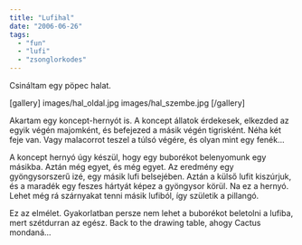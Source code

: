 ```yaml
---
title: "Lufihal"
date: "2006-06-26"
tags: 
  - "fun"
  - "lufi"
  - "zsonglorkodes"
---
```


Csináltam egy pöpec halat.

[gallery] 
  images/hal_oldal.jpg
  images/hal_szembe.jpg
[/gallery]

Akartam egy koncept-hernyót is. A koncept állatok érdekesek, elkezded az egyik végén majomként, és befejezed a másik végén tigrisként. Néha két feje van. Vagy malacorrot teszel a túlsó végére, és olyan mint egy fenék...

A koncept hernyó úgy készül, hogy egy buborékot belenyomunk egy másikba. Aztán még egyet, és még egyet. Az eredmény egy gyöngysorszerű izé, egy másik lufi belsejében. Aztán a külső lufit kiszúrjuk, és a maradék egy feszes hártyát képez a gyöngysor körül. Na ez a hernyó. Lehet még rá szárnyakat tenni másik lufiból, így születik a pillangó.

Ez az elmélet. Gyakorlatban persze nem lehet a buborékot beletolni a lufiba, mert szétdurran az egész. Back to the drawing table, ahogy Cactus mondaná...
